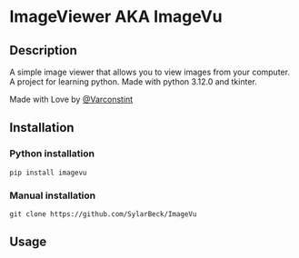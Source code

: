 # ImageViewer AKA ImageVu

## Description

A simple image viewer that allows you to view images from your computer. A project for learning python.
Made with python 3.12.0 and tkinter.

Made with Love by [@Varconstint](https://github.com/SylarBeck)

## Installation

### Python installation
```
pip install imagevu
```
### Manual installation
```
git clone https://github.com/SylarBeck/ImageVu
```
## Usage


